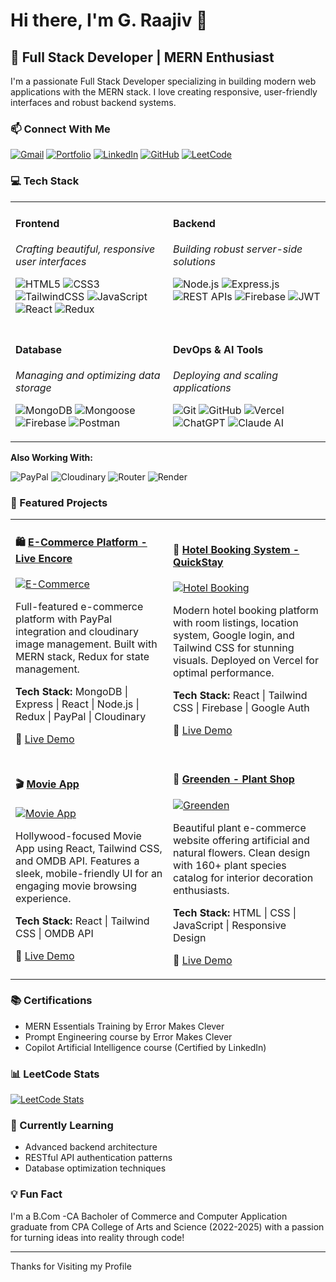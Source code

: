 # Hi there, I'm G. Raajiv 👋

## 🚀 Full Stack Developer | MERN Enthusiast

I'm a passionate Full Stack Developer specializing in building modern web applications with the MERN stack. I love creating responsive, user-friendly interfaces and robust backend systems.

### 📫 Connect With Me

<p align="left">
<a href="mailto:raajivraaijv4179@gmail.com"><img src="https://img.shields.io/badge/Gmail-D14836?style=for-the-badge&logo=gmail&logoColor=white" alt="Gmail"/></a>
<a href="https://protfolio-woad-iota.vercel.app"><img src="https://img.shields.io/badge/Portfolio-000000?style=for-the-badge&logo=vercel&logoColor=white" alt="Portfolio"/></a>
<a href="https://www.linkedin.com/in/raajivg"><img src="https://img.shields.io/badge/LinkedIn-0077B5?style=for-the-badge&logo=linkedin&logoColor=white" alt="LinkedIn"/></a>
<a href="https://github.com/CodeRaajiv"><img src="https://img.shields.io/badge/GitHub-100000?style=for-the-badge&logo=github&logoColor=white" alt="GitHub"/></a>
<a href="https://leetcode.com/u/8eYef0mdr4"><img src="https://img.shields.io/badge/LeetCode-FFA116?style=for-the-badge&logo=leetcode&logoColor=black" alt="LeetCode"/></a>
</p>

### 💻 Tech Stack

<table>
<tr>
<td width="50%" valign="top">

#### Frontend
*Crafting beautiful, responsive user interfaces*

![HTML5](https://img.shields.io/badge/HTML5-E34F26?style=for-the-badge&logo=html5&logoColor=white)
![CSS3](https://img.shields.io/badge/CSS3-1572B6?style=for-the-badge&logo=css3&logoColor=white)
![TailwindCSS](https://img.shields.io/badge/Tailwind_CSS-38B2AC?style=for-the-badge&logo=tailwind-css&logoColor=white)
![JavaScript](https://img.shields.io/badge/JavaScript-F7DF1E?style=for-the-badge&logo=javascript&logoColor=black)
![React](https://img.shields.io/badge/React-20232A?style=for-the-badge&logo=react&logoColor=61DAFB)
![Redux](https://img.shields.io/badge/Redux-593D88?style=for-the-badge&logo=redux&logoColor=white)

</td>
<td width="50%" valign="top">

#### Backend
*Building robust server-side solutions*

![Node.js](https://img.shields.io/badge/Node.js-43853D?style=for-the-badge&logo=node.js&logoColor=white)
![Express.js](https://img.shields.io/badge/Express.js-404D59?style=for-the-badge&logo=express&logoColor=white)
![REST APIs](https://img.shields.io/badge/REST_APIs-FF6C37?style=for-the-badge&logo=postman&logoColor=white)
![Firebase](https://img.shields.io/badge/Firebase-FFCA28?style=for-the-badge&logo=firebase&logoColor=black)
![JWT](https://img.shields.io/badge/JWT-000000?style=for-the-badge&logo=JSON%20web%20tokens&logoColor=white)

</td>
</tr>

<tr>
<td width="50%" valign="top">

#### Database
*Managing and optimizing data storage*

![MongoDB](https://img.shields.io/badge/MongoDB-4EA94B?style=for-the-badge&logo=mongodb&logoColor=white)
![Mongoose](https://img.shields.io/badge/Mongoose-880000?style=for-the-badge&logo=mongoose&logoColor=white)
![Firebase](https://img.shields.io/badge/Firebase-FFCA28?style=for-the-badge&logo=firebase&logoColor=black)
![Postman](https://img.shields.io/badge/Postman-FF6C37?style=for-the-badge&logo=postman&logoColor=white)

</td>
<td width="50%" valign="top">

#### DevOps & AI Tools
*Deploying and scaling applications*

![Git](https://img.shields.io/badge/Git-F05032?style=for-the-badge&logo=git&logoColor=white)
![GitHub](https://img.shields.io/badge/GitHub-100000?style=for-the-badge&logo=github&logoColor=white)
![Vercel](https://img.shields.io/badge/Vercel-000000?style=for-the-badge&logo=vercel&logoColor=white)
![ChatGPT](https://img.shields.io/badge/ChatGPT-74aa9c?style=for-the-badge&logo=openai&logoColor=white)
![Claude AI](https://img.shields.io/badge/Claude_AI-181818?style=for-the-badge&logo=anthropic&logoColor=white)

</td>
</tr>
</table>

**Also Working With:**

![PayPal](https://img.shields.io/badge/PayPal-00457C?style=for-the-badge&logo=paypal&logoColor=white)
![Cloudinary](https://img.shields.io/badge/Cloudinary-3448C5?style=for-the-badge&logo=cloudinary&logoColor=white)
![Router](https://img.shields.io/badge/React_Router-CA4245?style=for-the-badge&logo=react-router&logoColor=white)
![Render](https://img.shields.io/badge/Render-46E3B7?style=for-the-badge&logo=render&logoColor=white)

### 🎯 Featured Projects

<table>
<tr>
<td width="50%">

#### 🛍️ [E-Commerce Platform - Live Encore](https://e-commerce-ecru-one-22.vercel.app/)

[![E-Commerce](https://raw.githubusercontent.com/CodeRaajiv/project-images/main/ecommerce.png)](https://e-commerce-ecru-one-22.vercel.app/)

Full-featured e-commerce platform with PayPal integration and cloudinary image management. Built with MERN stack, Redux for state management.

**Tech Stack:** MongoDB | Express | React | Node.js | Redux | PayPal | Cloudinary

🔗 [Live Demo](https://e-commerce-ecru-one-22.vercel.app/)

</td>
<td width="50%">

#### 🏨 [Hotel Booking System - QuickStay](https://hotel-booking-react-liard.vercel.app/)

[![Hotel Booking](https://raw.githubusercontent.com/CodeRaajiv/project-images/main/hotel-booking.png)](https://hotel-booking-react-liard.vercel.app/)

Modern hotel booking platform with room listings, location system, Google login, and Tailwind CSS for stunning visuals. Deployed on Vercel for optimal performance.

**Tech Stack:** React | Tailwind CSS | Firebase | Google Auth

🔗 [Live Demo](https://hotel-booking-react-liard.vercel.app/)

</td>
</tr>

<tr>
<td width="50%">

#### 🎬 [Movie App](https://movie-web-react-drab.vercel.app/)

[![Movie App](https://raw.githubusercontent.com/CodeRaajiv/project-images/main/movie-app.png)](https://movie-web-react-drab.vercel.app/)

Hollywood-focused Movie App using React, Tailwind CSS, and OMDB API. Features a sleek, mobile-friendly UI for an engaging movie browsing experience.

**Tech Stack:** React | Tailwind CSS | OMDB API

🔗 [Live Demo](https://movie-web-react-drab.vercel.app/)

</td>
<td width="50%">

#### 🌿 [Greenden - Plant Shop](https://coderaajiv.github.io/Greenden-project/)

[![Greenden](https://raw.githubusercontent.com/CodeRaajiv/project-images/main/greenden.png)](https://coderaajiv.github.io/Greenden-project/)

Beautiful plant e-commerce website offering artificial and natural flowers. Clean design with 160+ plant species catalog for interior decoration enthusiasts.

**Tech Stack:** HTML | CSS | JavaScript | Responsive Design

🔗 [Live Demo](https://coderaajiv.github.io/Greenden-project/)

</td>
</tr>
</table>

### 📚 Certifications
- MERN Essentials Training by Error Makes Clever
- Prompt Engineering course by Error Makes Clever
- Copilot Artificial Intelligence course (Certified by LinkedIn)

### 📊 LeetCode Stats

[![LeetCode Stats](https://leetcard.jacoblin.cool/8eYef0mdr4?theme=dark&font=Ubuntu&ext=heatmap)](https://leetcode.com/u/8eYef0mdr4/)

### 🌱 Currently Learning
- Advanced backend architecture
- RESTful API authentication patterns
- Database optimization techniques

### 💡 Fun Fact
I'm a B.Com -CA Bacholer of Commerce and Computer Application graduate from CPA College of Arts and Science (2022-2025) with a passion for turning ideas into reality through code!

---

Thanks for Visiting my Profile
